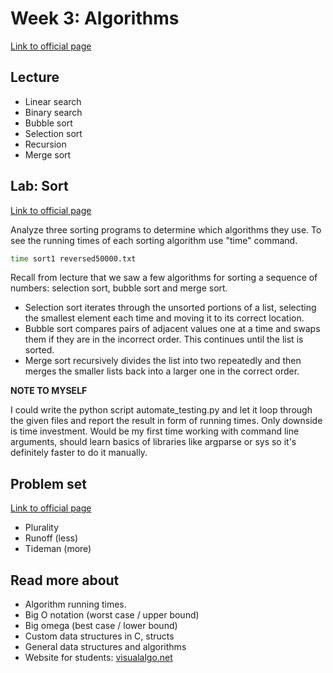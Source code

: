 # Week 3: Algorithms

[Link to official page](https://cs50.harvard.edu/x/2022/weeks/3/)

## Lecture

- Linear search
- Binary search
- Bubble sort
- Selection sort
- Recursion
- Merge sort

## Lab: Sort

[Link to official page](https://cs50.harvard.edu/x/2022/labs/3/)

Analyze three sorting programs to determine which algorithms they use.
To see the running times of each sorting algorithm use "time" command.

```bash
time sort1 reversed50000.txt
```

Recall from lecture that we saw a few algorithms for sorting a sequence of numbers: selection sort, bubble sort and merge sort.

- Selection sort iterates through the unsorted portions of a list, selecting the smallest element each time and moving it to its correct location.
- Bubble sort compares pairs of adjacent values one at a time and swaps them if they are in the incorrect order. This continues until the list is sorted.
- Merge sort recursively divides the list into two repeatedly and then merges the smaller lists back into a larger one in the correct order.

**NOTE TO MYSELF**
<!---not necessary, its for fun and experience--->
I could write the python script automate_testing.py and let it loop through the given files and report the result in form of running times. Only downside is time investment. Would be my first time working with command line arguments, should learn basics of libraries like argparse or sys so it's definitely faster to do it manually.

## Problem set

[Link to official page](https://cs50.harvard.edu/x/2022/psets/3/)

- Plurality
- Runoff (less)
- Tideman (more)

## Read more about

- Algorithm running times.
- Big O notation (worst case / upper bound)
- Big omega (best case / lower bound)
- Custom data structures in C, structs
- General data structures and algorithms
- Website for students: [visualalgo.net](https://visualgo.net/en)
